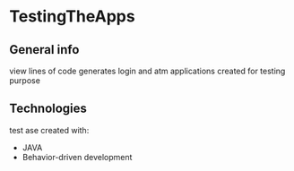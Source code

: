 # TestingTheApps

## General info
view lines of code generates login and atm applications created for testing purpose   
	
## Technologies
test ase created with:
* JAVA
* Behavior-driven development
